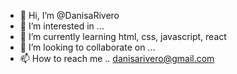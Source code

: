 - 👋 Hi, I’m @DanisaRivero
- 👀 I’m interested in ...
- 🌱 I’m currently learning html, css, javascript, react
- 💞️ I’m looking to collaborate on ...
- 📫 How to reach me .. danisarivero@gmail.com 

<!---
DanisaRivero/DanisaRivero is a ✨ special ✨ repository because its `README.md` (this file) appears on your GitHub profile.
You can click the Preview link to take a look at your changes.
--->
